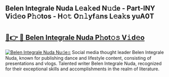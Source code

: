 ## Belen Integrale Nuda L𝚎a𝚔ed N𝚞𝚍e - Part-lNY Vi𝚍𝚎o P𝚑𝚘tos - H𝚘𝚝 O𝚗𝚕yf𝚊ns L𝚎a𝚔s yuA0T

# <h2><a href="http://kfckuc.oniu.top/?m=Belen+Integrale+Nuda">🔗👉 🔴 Belen Integrale Nuda P𝚑ot𝚘𝚜 V𝚒d𝚎o</a></h2>

[![Belen Integrale Nuda Nu𝚍e𝚜](https://i.imgur.com/0qMVB7G.gif)](http://kfckuc.oniu.top/?m=Belen+Integrale+Nuda)
Social media thought leader Belen Integrale Nuda, known for publishing dance and lifestyle content, consisting of presentations and vlogs. Talented writer Belen Integrale Nuda, recognized for their exceptional skills and accomplishments in the realm of literature.  
